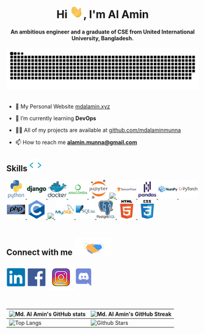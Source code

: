 <div align="center">
<h1 align="center">Hi <img width="35" src="https://github.com/mdalaminmunna/mdalaminmunna/blob/main/resources/img/waving.gif">, I'm Al Amin</h1>
<h4 align="center">An ambitious engineer and a graduate of CSE from United International University, Bangladesh. <!--See my <a href="https://github.com/mdalaminmunna/mdalaminmunna/blob/main/Resume.pdf" target="_blank">resume</a> to learn more.--></h4>
</div>

<div align="center">
  <a href="https://github.com/mdalaminmunna">
  <img  src="https://github.com/mdalaminmunna/mdalaminmunna/blob/main/resources/img/grid-snake.svg"
       alt="snake" /></a>
</div>

<br>

- 🔭 My Personal Website [mdalamin.xyz](https://mdalamin.xyz)

- 🌱 I’m currently learning **DevOps**

- 👨‍💻 All of my projects are available at [github.com/mdalaminmunna](https://github.com/mdalaminmunna)

- 📫 How to reach me **alamin.munna@gmail.com**

<h2> Skills <img src = "https://github.com/mdalaminmunna/mdalaminmunna/blob/main/resources/img/skill.gif" width = 32px> </h2>
<a href= https://www.python.org/ > <img width ='50px' src ='https://github.com/mdalaminmunna/mdalaminmunna/blob/main/resources/img/python-original-wordmark.svg'> </a>
<a href= https://www.djangoproject.com/ > <img width ='50px' src ='https://github.com/mdalaminmunna/mdalaminmunna/blob/main/resources/img/django-plain-wordmark.svg'> </a>
<a href= https://www.docker.com/ > <img width ='50px' src ='https://github.com/mdalaminmunna/mdalaminmunna/blob/main/resources/img/docker-original-wordmark.svg'> </a>
<a href= https://www.anaconda.com/ > <img width ='50px' src ='https://github.com/mdalaminmunna/mdalaminmunna/blob/main/resources/img/anaconda-original-wordmark.svg'> </a>
<a href= https://jupyter.org/ > <img width ='50px' src ='https://github.com/mdalaminmunna/mdalaminmunna/blob/main/resources/img/jupyter-original-wordmark.svg'> </a>
<a href= https://scikit-learn.org/stable/ > <img width ='50px' src ='https://raw.githubusercontent.com/rahulbanerjee26/githubAboutMeGenerator/main/icons/scikit.svg'> </a>
<a href= https://www.tensorflow.org/ > <img width ='50px' src ='https://github.com/mdalaminmunna/mdalaminmunna/blob/main/resources/img/tensorflow-original-wordmark.svg'> </a>
<a href= https://pandas.pydata.org/ > <img width ='50px' src ='https://github.com/mdalaminmunna/mdalaminmunna/blob/main/resources/img/pandas-original-wordmark.svg'> </a>
<a href= https://numpy.org/ > <img width ='50px' src ='https://github.com/mdalaminmunna/mdalaminmunna/blob/main/resources/img/numpy-original-wordmark.svg'> </a>
<a href= https://pytorch.org/ > <img width ='50px' src ='https://github.com/mdalaminmunna/mdalaminmunna/blob/main/resources/img/pytorch-original-wordmark.svg'> </a>
<a href= https://www.php.net/ > <img width ='50px' src ='https://github.com/mdalaminmunna/mdalaminmunna/blob/main/resources/img/php-original.svg'> </a>
<a href= https://www.programiz.com/c-programming > <img width ='50px' src ='https://github.com/mdalaminmunna/mdalaminmunna/blob/main/resources/img/c-original.svg'> </a>
<a href= https://www.programiz.com/cpp-programming > <img width ='50px' src ='https://raw.githubusercontent.com/rahulbanerjee26/githubAboutMeGenerator/main/icons/cpp.svg'> </a>
<a href= https://www.mysql.com/ > <img width ='50px' src ='https://github.com/mdalaminmunna/mdalaminmunna/blob/main/resources/img/mysql-original-wordmark.svg'> </a>
<a href= https://www.sqlite.org/index.html > <img width ='50px' src ='https://github.com/mdalaminmunna/mdalaminmunna/blob/main/resources/img/sqlite-original-wordmark.svg'> </a>
<a href= https://www.postgresql.org/ > <img width ='50px' src ='https://github.com/mdalaminmunna/mdalaminmunna/blob/main/resources/img/postgresql-original-wordmark.svg'> </a>
<a href= https://html.com/ > <img width ='50px' src ='https://github.com/mdalaminmunna/mdalaminmunna/blob/main/resources/img/html5-original-wordmark.svg'> </a>
<a href= https://www.w3schools.com/css/ > <img width ='50px' src ='https://github.com/mdalaminmunna/mdalaminmunna/blob/main/resources/img/css3-original-wordmark.svg'> </a>

<br>
<br>

<h2> Connect with me <img src='https://github.com/mdalaminmunna/mdalaminmunna/blob/main/resources/img/handshake.gif' width="100px"> </h2>
<a href = 'https://www.linkedin.com/in/mdalamin9/'> <img width = '50px' align= 'center' src="https://github.com/mdalaminmunna/mdalaminmunna/blob/main/resources/img/linkedin-original.svg"/></a>
<a href = 'https://www.facebook.com/tyson.hawk.79/'> <img width = '50px' align= 'center' src="https://github.com/mdalaminmunna/mdalaminmunna/blob/main/resources/img/facebook-original.svg"/></a>
<a href = 'https://www.instagram.com/tyson_hawk_/'> <img width = '70px' align= 'center' src="https://github.com/mdalaminmunna/mdalaminmunna/blob/main/resources/img/icons8-instagram-400.svg"/></a>
<a href = 'https://discord.com/channels/@me'> <img width = '40px' align= 'center' src="https://github.com/mdalaminmunna/mdalaminmunna/blob/main/resources/img/discord-seeklogo.com.svg"/></a>
  

<br>
<br>
<br>

| ![Md. Al Amin's GitHub stats](https://github-readme-stats.vercel.app/api?username=mdalaminmunna&show_icons=true&theme=tokyonight) | ![Md. Al Amin's GitHub Streak](https://github-readme-streak-stats.herokuapp.com/?user=mdalaminmunna&theme=tokyonight) |
| --- | --- |
| ![Top Langs](https://github-readme-stats.vercel.app/api/top-langs/?username=mdalaminmunna&theme=tokyonight) | ![Github Stars](https://github-readme-stats.vercel.app/api?username=mdalaminmunna&show_icons=true&locale=en&count_private=true&hide_rank=true&custom_title=My%20GitHub%20Stats&disable_animations=true&theme=tokyonight) |
